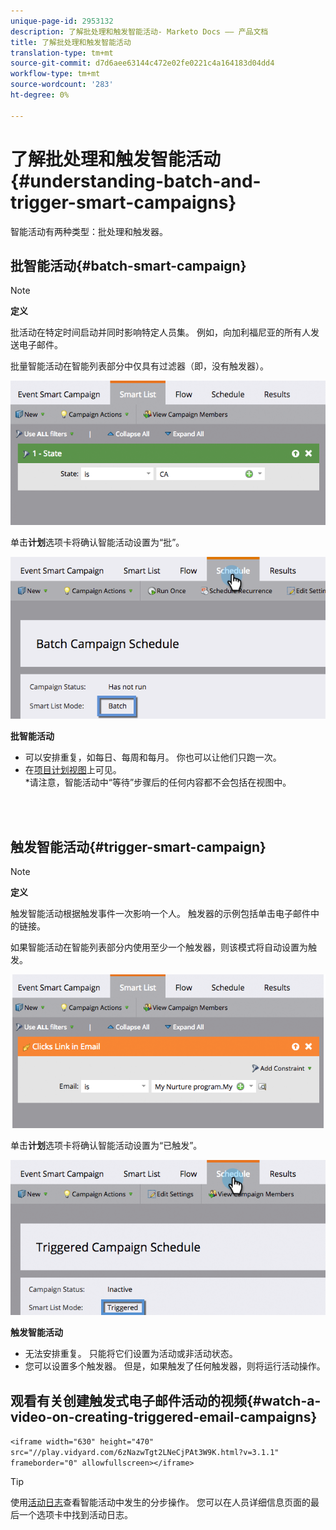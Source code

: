 ```yaml
---
unique-page-id: 2953132
description: 了解批处理和触发智能活动- Marketo Docs —— 产品文档
title: 了解批处理和触发智能活动
translation-type: tm+mt
source-git-commit: d7d6aee63144c472e02fe0221c4a164183d04dd4
workflow-type: tm+mt
source-wordcount: '283'
ht-degree: 0%

---
```



# 了解批处理和触发智能活动{#understanding-batch-and-trigger-smart-campaigns}

智能活动有两种类型：批处理和触发器。

## 批智能活动{#batch-smart-campaign}

>[!NOTE]
>
>**定义**
>
>批活动在特定时间启动并同时影响特定人员集。 例如，向加利福尼亚的所有人发送电子邮件。

批量智能活动在智能列表部分中仅具有过滤器（即，没有触发器）。

![](assets/batch-filter.png)

单击&#x200B;**计划**&#x200B;选项卡将确认智能活动设置为“批”。

![](assets/batch-c4.png)

**批智能活动**

* 可以安排重复，如每日、每周和每月。 你也可以让他们只跑一次。
* 在[项目计划视图](../../../../product-docs/core-marketo-concepts/programs/program-schedule-view/navigating-the-program-schedule-view.md)上可见。\
   *请注意，智能活动中“等待”步骤后的任何内容都不会包括在视图中。

<br> 

## 触发智能活动{#trigger-smart-campaign}

>[!NOTE]
>
>**定义**
>
>触发智能活动根据触发事件一次影响一个人。 触发器的示例包括单击电子邮件中的链接。

如果智能活动在智能列表部分内使用至少一个触发器，则该模式将自动设置为触发。

![](assets/trigger.png)

单击&#x200B;**计划**&#x200B;选项卡将确认智能活动设置为“已触发”。

![](assets/trigger2.png)

**触发智能活动**

* 无法安排重复。 只能将它们设置为活动或非活动状态。
* 您可以设置多个触发器。 但是，如果触发了任何触发器，则将运行活动操作。

## 观看有关创建触发式电子邮件活动的视频{#watch-a-video-on-creating-triggered-email-campaigns}

`<iframe width="630" height="470" src="//play.vidyard.com/6zNazwTgt2LNeCjPAt3W9K.html?v=3.1.1" frameborder="0" allowfullscreen></iframe>`

>[!TIP]
>
>使用[活动日志](../../../../product-docs/core-marketo-concepts/smart-lists-and-static-lists/managing-people-in-smart-lists/locate-the-activity-log-for-a-person.md)查看智能活动中发生的分步操作。 您可以在人员详细信息页面的最后一个选项卡中找到活动日志。


